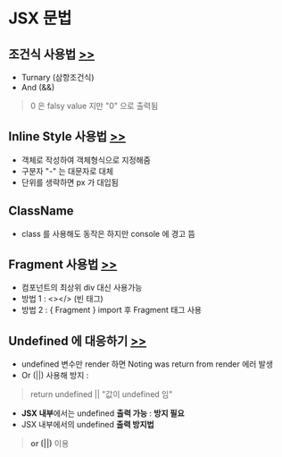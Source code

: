 # JSX 문법

## 조건식 사용법 [>>](./Conditional.js)
  - Turnary (삼항조건식)
  - And (&&)
  > 0 은 falsy value 지만 "0" 으로 출력됨 

## Inline Style 사용법 [>>](./InlineStyle.js)
  - 객체로 작성하여 객체형식으로 지정해줌
  - 구분자 "-" 는 대문자로 대체
  - 단위를 생략하면 px 가 대입됨

## ClassName
  - class 를 사용해도 동작은 하지만 console 에 경고 뜸

## Fragment 사용법 [>>](./Fragment.js)
  - 컴포넌트의 최상위 div 대신 사용가능
  - 방법 1 : <></> (빈 태그)
  - 방법 2 : { Fragment } import 후 Fragment 태그 사용

## Undefined 에 대응하기 [>>](./Undefined.js)
  - undefined 변수만 render 하면 Noting was return from render 에러 발생
  - Or (||) 사용해 방지 :
  > return undefined || "값이 undefined 임"
  - **JSX 내부**에서는 undefined **출력 가능** : **방지 필요** 
  - JSX 내부에서의 undefined **출력 방지법**
  > **or (||)** 이용